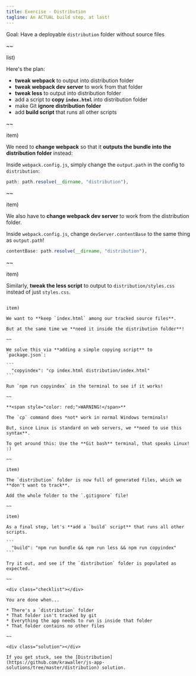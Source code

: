 ```yaml
---
title: Exercise - Distribution
tagline: An ACTUAL build step, at last!
---
```


<div class="goal"></div>

Goal: Have a deployable `distribution` folder without source files

~~

list)

Here's the plan:

* **tweak webpack** to output into distribution folder
* **tweak webpack dev server** to work from that folder
* **tweak less** to output into distribution folder
* add a script to **copy `index.html`** into distribution folder
* make Git **ignore distribution folder**
* add **build script** that runs all other scripts

~~

item)

We need to **change webpack** so that it **outputs the bundle into the distribution folder** instead:

Inside `webpack.config.js`, simply change the `output.path` in the config to `distribution`:

```javascript
path: path.resolve(__dirname, "distribution"),
```

~~

item)

We also have to **change webpack dev server** to work from the distribution folder.

Inside `webpack.config.js`, change `devServer.contentBase` to the same thing as `output.path`!

```javascript
contentBase: path.resolve(__dirname, "distribution"),
```

~~

item)

Similarly, **tweak the less script** to output to `distribution/styles.css` instead of just `styles.css`.

~~~

item)

We want to **keep `index.html` among our tracked source files**.

But at the same time we **need it inside the distribution folder**!

~~

We solve this via **adding a simple copying script** to `package.json`:

```
  "copyindex": "cp index.html distribution/index.html"
```

Run `npm run copyindex` in the terminal to see if it works!

~~

**<span style="color: red;">WARNING!</span>**

The `cp` command does *not* work in normal Windows terminals!

But, since Linux is standard on web servers, we **need to use this syntax**.

To get around this: Use the **Git bash** terminal, that speaks Linux! :)

~~

item)

The `distribution` folder is now full of generated files, which we **don't want to track**. 

Add the whole folder to the `.gitignore` file!

~~

item)

As a final step, let's **add a `build` script** that runs all other scripts.

```
  "build": "npm run bundle && npm run less && npm run copyindex"
```

Try it out, and see if the `distribution` folder is populated as expected.

~~

<div class="checklist"></div>

You are done when...

* There's a `distribution` folder
* That folder isn't tracked by git
* Everything the app needs to run is inside that folder
* That folder contains no other files

~~

<div class="solution"></div>

If you get stuck, see the [Distribution](https://github.com/krawaller/js-app-solutions/tree/master/distribution) solution.

